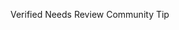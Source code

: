 <!-- Badge snippets for quick status labeling -->

<span class="badge badge--success">Verified</span>
<span class="badge badge--warning">Needs Review</span>
<span class="badge badge--info">Community Tip</span>

<!-- Usage:
Import this include where badge utilities are supported, or copy/paste the
relevant badge markup into your page. Adjust classes to match your theme. -->
